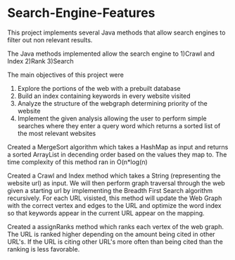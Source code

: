 # Search-Engine-Features
This project implements several Java methods that allow search engines to filter out non relevant results. 

The Java methods implemented allow the search engine to
1)Crawl and Index
2)Rank
3)Search

The main objectives of this project were 
1) Explore the portions of the web with a prebuilt database
2) Build an index containing keywords in every website visited
3) Analyze the structure of the webgraph determining priority of the website 
4) Implement the given analysis allowing the user to perform simple searches where they enter a query word
which returns a sorted list of the most relevant websites


Created a MergeSort algorithm which takes a HashMap as input and returns a sorted ArrayList
in decending order based on the values they map to. The time complexity of this method ran in O(n*log(n)

Created a Crawl and Index method which takes a String (representing the website url) as input. We will
then perform graph traversal through the web given a starting url by implementing the Breadth First Search algorithm
recursively. For each URL visisted, this method will update the Web Graph with the correct vertex and edges to the URL 
and optimize the word index so that keywords appear in the current URL appear on the mapping. 

Created a assignRanks method which ranks each vertex of the web graph. The URL is ranked higher depending on the amount being cited
in other URL's. If the URL is citing other URL's more often than being cited than the ranking is less favorable.


